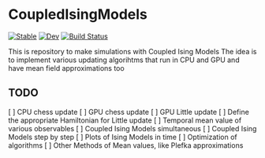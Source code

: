 # CoupledIsingModels

[![Stable](https://img.shields.io/badge/docs-stable-blue.svg)](https://gabo-di.github.io/CoupledIsingModels.jl/stable/)
[![Dev](https://img.shields.io/badge/docs-dev-blue.svg)](https://gabo-di.github.io/CoupledIsingModels.jl/dev/)
[![Build Status](https://github.com/gabo-di/CoupledIsingModels.jl/actions/workflows/CI.yml/badge.svg?branch=main)](https://github.com/gabo-di/CoupledIsingModels.jl/actions/workflows/CI.yml?query=branch%3Amain)


This is repository to make simulations with Coupled Ising Models
The idea is to implement various updating algorihtms that run in CPU and GPU
and have mean field approximations too


## TODO
[ ] CPU chess update
[ ] GPU chess update
[ ] GPU Little update
[ ] Define the appropriate Hamiltonian for Little update
[ ] Temporal mean value of various observables
[ ] Coupled Ising Models simultaneous
[ ] Coupled Ising Models step by step
[ ] Plots of Ising Models in time
[ ] Optimization of algorithms 
[ ] Other Methods of Mean values, like Plefka approximations

